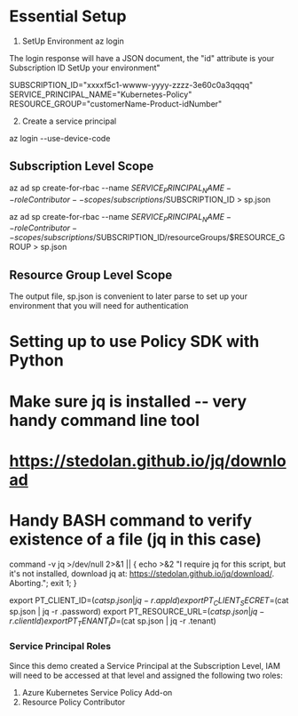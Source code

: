# Essential Setup

1. SetUp Environment
az login

The login response will have a JSON document, the "id" attribute is your Subscription ID
SetUp your environment"

SUBSCRIPTION_ID="xxxxf5c1-wwww-yyyy-zzzz-3e60c0a3qqqq"
SERVICE_PRINCIPAL_NAME="Kubernetes-Policy"
RESOURCE_GROUP="customerName-Product-idNumber"

2. Create a service principal

az login --use-device-code

## Subscription Level Scope
az ad sp create-for-rbac --name $SERVICE_PRINCIPAL_NAME --role Contributor --scopes /subscriptions/$SUBSCRIPTION_ID  > sp.json

az ad sp create-for-rbac --name $SERVICE_PRINCIPAL_NAME --role Contributor --scopes /subscriptions/$SUBSCRIPTION_ID/resourceGroups/$RESOURCE_GROUP  > sp.json

## Resource Group Level Scope

The output file, sp.json is convenient to later parse to set up your environment that you will need for authentication

# Setting up to use Policy SDK with Python

# Make sure jq is installed -- very handy command line tool
# https://stedolan.github.io/jq/download

# Handy BASH command to verify existence of a file (jq in this case)

command -v jq >/dev/null 2>&1 || { echo >&2 "I require jq for this script, but it's not installed, download jq at: https://stedolan.github.io/jq/download/.  Aborting."; exit 1; }


export PT_CLIENT_ID=$(cat sp.json | jq -r .appId)
export PT_CLIENT_SECRET=$(cat sp.json | jq -r .password)
export PT_RESOURCE_URL=$(cat sp.json | jq -r .clientId)
export PT_TENANT_ID=$(cat sp.json | jq -r .tenant)

### Service Principal Roles

Since this demo created a Service Principal at the Subscription Level, IAM will need to be accessed at that level and assigned the following two roles:
  1. Azure Kubernetes Service Policy Add-on
  2. Resource Policy Contributor













